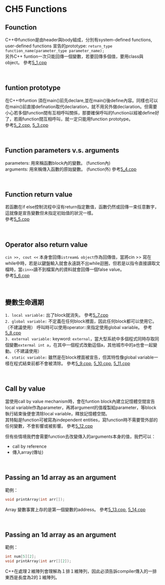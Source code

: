 # **CH5 Functions**
## **Founction**
C++中function是由header與body組成，分別有system-defined functions, user-defined functions
宣告的prototype: `return_type function_name(parameter_type parameter_name);`  
另外C++ funtion一次只能回傳一個變數，若要回傳多個值，要用class與object。
參考[5_1.cpp](./5_1.cpp)

<br>

## **funtion prototype**
在C++中funtion 須在main()前先declare,並在main()後define內容。同樣也可以在main()前直接defination取代declaration，就不用另外做declaration。但需要小心若多個function間有互相呼叫關係，那要確保呼叫的function以經被define好了，若兩function間互相呼叫，就一定只能用function prototype。  
參考[5_2.cpp](./5_2.cpp), [5_3.cpp](./5_3.cpp)

<br>

## **Function parameters v.s. arguments**
parameters: 用來稱函數block內的變數。 (function內)   
arguments: 用來稱傳入函數的原始變數。 (function外)
參考[5_4.cpp](./5_4.cpp)

<br>

## **Function return value**
若函數在if else控制流程中沒有return指定數值，函數仍然或回傳一束任意數字，這就像是宣告變數但未指定初始值的狀況一樣。  
參考[5_5.cpp](./5_5.cpp) 

<br>

## **Operator also return value**
`cin >>, cout <<` 本身會回傳`istream& object`作為回傳值，當將cin >> 寫在while中時，若是以鍵盤輸入就會永遠跳不出while迴圈，但若是以指令直接讀取文檔時，當`cin>>`讀不到檔案內的資料就會回傳一個false value。  
參考[5_6.cpp](./5_6.cpp) 

<br>

## **變數生命週期**
`1. local variable:` 出了block就消失。 參考[5_7.cpp](./5_7.cpp)   
`2. global variable:` 不定義在任何block裡面，因此任何block都可以使用它。（不建議使用）
呼叫時可以使用operator::來指定使用global variable。  參考[5_8.cpp](./5_8.cpp)    
`3. external variable:` keyword: `external`，當大型系統中多個程式同時存取同個變數`extermal int a`，在其中一個程式改動這個a，其他城市中的a也會一起變動。（不建議使用）  
`4. static variable:` 雖然是在block裡面被宣告，但其特性像global variable一樣在程式結束前都不會被清除。 參考[5_9.cpp](./5_9.cpp), [5_10.cpp](./5_10.cpp), [5_11.cpp](./5_11.cpp)          

<br>

## **Call by value**
當使用call by value mechanism時，會在funtion block內建立記憶體空間宣告local variable作為parameter，再將argument的值複製給parameter，等block執行結束後便會清除local variable，釋放記憶體空間。  
其特點是function可被寫為independent entities，寫function時不需要管外部的任何變數，不會影響或被影響。  參考[5_12.cpp](./5_12.cpp)

但有些情境我們會需要function去改變傳入的arguments本身的值，我們可以：
- call by reference
- 傳入array(傳址)

<br>

## **Passing an 1d array as an argument**
範例：
```C++
void printArray(int arr[]);
```
Array 變數事實上存的是第一個變數的address。 參考[5_13.cpp](./5_13.cpp), [5_14.cpp](./5_14.cpp)    

<br>

## **Passing an 1d array as an argument**
範例：
```C++
int num[5][2];
void printArray(int arr[][2]);
```
C++在處理２維陣列會理解為１排１維陣列，因此必須告訴compiler傳入的一排東西是長度為2的１維陣列。 